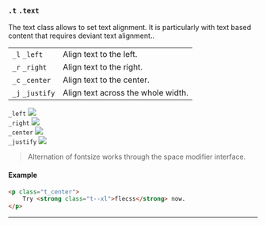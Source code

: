 ### `.t` `.text`

The text class allows to set text alignment. It is particularly with text based content that requires deviant text alignment..

<div class="synopsis">
    <table class="synopsis-syntax">
        <tr>
            <td><code>_l</code> <code>_left</code></td>
            <td>
                Align text to the left.
            </td>
        </tr>
        <tr>
            <td><code>_r</code> <code>_right</code></td>
            <td>
                Align text to the right.
            </td>
        </tr>
        <tr>
            <td><code>_c</code> <code>_center</code></td>
            <td>
                Align text to the center.
            </td>
        </tr>
        <tr>
            <td><code>_j</code> <code>_justify</code></td>
            <td>
                Align text across the whole width.
            </td>
        </tr>
    </table>
    <div class="synopsis-figures">
        <div>
            <code>_left</code>
            <img src="./img/t-text_left.svg">
        </div>
        <div>
            <code>_right</code>
            <img src="./img/t-text_right.svg">
        </div>
        <div class="viewport_l"></div>
        <div>
            <code>_center</code>
            <img src="./img/t-text_center.svg">
        </div>
        <div>
            <code>_justify</code>
            <img src="./img/t-text_justify.svg">
        </div>
    </div>
</div>

> Alternation of fontsize works through the space modifier interface.

#### Example

``` html
<p class="t_center">
    Try <strong class="t--xl">flecss</strong> now.
</p>
```

---